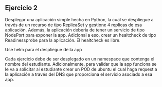 ## Ejercicio 2
Desplegar una aplicación simple hecha en Python, la cual se despliegue a través de un recurso de tipo ReplicaSet y gestione 4 replicas de esa aplicación. Además, la aplicación debería de tener un servicio de tipo NodePort para exponer la app.
Adicional a eso, crear un healtcheck de tipo Readinessprobe para la aplicación. El healtcheck es libre. 

Use helm para el despliegue de la app

Cada ejercicio debe de ser desplegado en un namespace que contenga el nombre del estudiante. Adicionalmente, para validar que la app funciona se le va a solicitar al estudiante crear un POD de ubuntu el cual haga request a la aplicación a través del DNS que proporciona el servicio asociado a esa app. 
